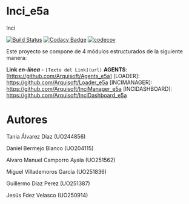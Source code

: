 # Inci_e5a
Inci 

[![Build Status](https://travis-ci.org/Arquisoft/Inci_e5a.svg?branch=master)](https://travis-ci.org/Arquisoft/Inci_e5a)
[![Codacy Badge](https://api.codacy.com/project/badge/Grade/c77c11b6a34b46c4bc6b299e15976f2d)](https://www.codacy.com/app/jelabra/InciManager_e5a?utm_source=github.com&amp;utm_medium=referral&amp;utm_content=Arquisoft/Agents_e5a&amp;utm_campaign=Badge_Grade)
[![codecov](https://codecov.io/gh/Arquisoft/Inci_e5a/branch/master/graph/badge.svg)](https://codecov.io/gh/Arquisoft/Inci_e5a)

Este proyecto se compone de 4 módulos estructurados de la siguiente manera:

**Link _en-línea_ -** `[Texto del Link](url)`
**AGENTS**: [https://github.com/Arquisoft/Agents_e5a]
[LOADER]: https://github.com/Arquisoft/Loader_e5a
[INCIMANAGER]: https://github.com/Arquisoft/InciManager_e5a
[INCIDASHBOARD]: https://github.com/Arquisoft/InciDashboard_e5a

# Autores

Tania Álvarez Díaz (UO244856)

Daniel Bermejo Blanco (UO204115)

Alvaro Manuel Camporro Ayala (UO251562)

Miguel Villademoros García (UO251836)

Guillermo Diaz Perez (UO251387)

Jesús Fdez Velasco (UO250914)
